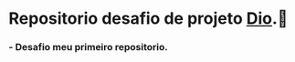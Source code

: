 # Repositorio desafio de projeto [**Dio**](https://www.dio.me/).:newspaper:
### - Desafio  meu primeiro repositorio.

